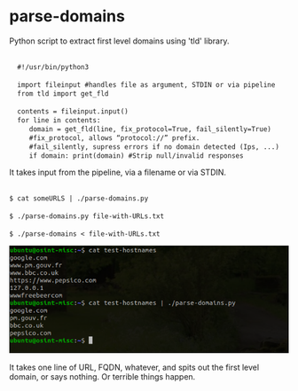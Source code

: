 # parse-domains
Python script to extract first level domains using 'tld' library. 

```

  #!/usr/bin/python3
 
  import fileinput #handles file as argument, STDIN or via pipeline
  from tld import get_fld

  contents = fileinput.input()
  for line in contents:
     domain = get_fld(line, fix_protocol=True, fail_silently=True)
     #fix_protocol, allows “protocol://” prefix. 
     #fail_silently, supress errors if no domain detected (Ips, ...)
     if domain: print(domain) #Strip null/invalid responses

```
It takes input from the pipeline, via a filename or via STDIN. 

```

$ cat someURLS | ./parse-domains.py

$ ./parse-domains.py file-with-URLs.txt

$ ./parse-domains < file-with-URLs.txt

```

![What it does](parse-domains.png)

It takes one line of URL, FQDN, whatever, and spits out the first level domain, or says nothing. Or terrible things happen.

